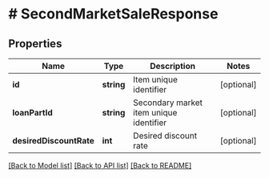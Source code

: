 # # SecondMarketSaleResponse

## Properties

Name | Type | Description | Notes
------------ | ------------- | ------------- | -------------
**id** | **string** | Item unique identifier | [optional] 
**loanPartId** | **string** | Secondary market item unique identifier | [optional] 
**desiredDiscountRate** | **int** | Desired discount rate | [optional] 

[[Back to Model list]](../../README.md#documentation-for-models) [[Back to API list]](../../README.md#documentation-for-api-endpoints) [[Back to README]](../../README.md)


